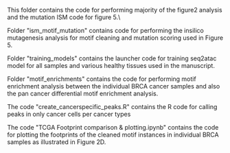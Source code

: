 This folder contains the code for performing majority of the figure2 analysis and the mutation ISM code for figure 5.\

Folder "ism_motif_mutation" contains code for performing the insilico mutagenesis analysis for motif cleaning and mutation scoring used in Figure 5.

Folder "training_models" contains the launcher code for training seq2atac model for all samples and various healthy tissues used in the manuscript.

Folder "motif_enrichments" contains the code for performing motif enrichment analysis between the individual BRCA cancer samples and also the pan cancer differential motif enrichment analysis.

The code "create_cancerspecific_peaks.R" contains the R code for calling peaks in only cancer cells per cancer types

The code "TCGA Footprint comparison & plotting.ipynb" contains the code for plotting the footprints of the cleaned motif instances in individual BRCA samples as illustrated in Figure 2D.
